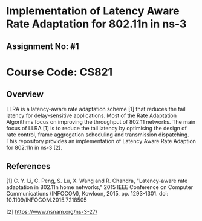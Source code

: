 # Implementation of Latency Aware Rate Adaptation for 802.11n in ns-3

## Assignment No: #1

# Course Code: CS821

## Overview

LLRA is a latency-aware rate adaptation scheme [1] that reduces the tail latency for delay-sensitive applications. Most of the Rate Adaptation Algorithms focus on improving the throughput of 802.11 networks. The main focus of LLRA [1] is to reduce the tail latency by optimising the design of rate control, frame aggregation scheduling and transmission dispatching. This repository provides an implementation of Latency Aware Rate Adaption for 802.11n in ns-3 [2].

## References
[1] C. Y. Li, C. Peng, S. Lu, X. Wang and R. Chandra, "Latency-aware rate adaptation in 802.11n home networks," 2015 IEEE Conference on Computer Communications (INFOCOM), Kowloon, 2015, pp. 1293-1301.
doi: 10.1109/INFOCOM.2015.7218505

[2] https://www.nsnam.org/ns-3-27/
